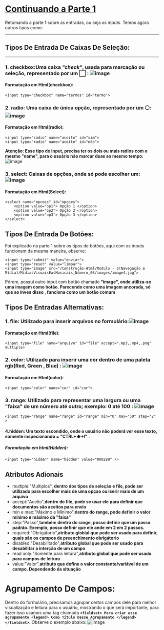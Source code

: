 # [Continuando a Parte 1](https://github.com/Karlos-Eduardo-Mrqs/Construcao-Html-Css-Javascript/blob/Test/Constru%C3%A7%C3%A3o-Html/Modulo%20-%205(Formul%C3%A1rios)/EstruturaDoFormul%C3%A1rio/Inputs.md) 
Retomando a parte 1 sobre as entradas, ou seja os inputs. Temos agora outros tipos como:
***
## Tipos De Entrada De Caixas De Seleção: 
***
### 1. **checkbox**:Uma caixa *"check"*, usada para marcação ou seleção, representado por um ⬜ : ![image](https://github.com/Karlos-Eduardo-Mrqs/Construcao-Html-Css-Javascript/assets/172524894/a55165bc-9242-4ed6-a282-8bff5f47a939)
#### Formatação em Html(checkbox):
`` <input type="checkbox" name="termos" id="termo"> ``

### 2. **radio**: Uma caixa de única opção, representado por um ⚪: ![image](https://github.com/Karlos-Eduardo-Mrqs/Construcao-Html-Css-Javascript/assets/172524894/e17fed6e-5578-4887-8bba-50c9179819d9)
#### Formatação em Html(radio):
```
<input type="radio" name="aceito" id="sim">
<input type="radio" name="aceito" id="não">
```
**Atenção: Esse tipo de input, precisa ter os dois ou mais radios com o mesmo "name", para o usuário não marcar duas ao mesmo tempo:**
![image](https://github.com/Karlos-Eduardo-Mrqs/Construcao-Html-Css-Javascript/assets/172524894/31753079-8474-4922-97be-a3e9736a59f8)

### 3. **select**: Caixas de opções, onde só pode escolher um: ![image](https://github.com/Karlos-Eduardo-Mrqs/Construcao-Html-Css-Javascript/assets/172524894/d98c1e49-94aa-4cd4-a5b0-0611bfa830af)
#### Formatação em Html(Select): 
```
<select name="opcoes" id="opcoes">
    <option value="op1"> Opção 1 </option>
    <option value="op2"> Opção 2 </option>
    <option value="op3"> Opção 3 </option>
</select>
```
## Tipos De Entrada De Botões:
Foi explicado na parte 1 sobre os tipos de botões, aqui com os inputs funcionam da mesma maneira, observe:
```
<input type="submit" value="enviar">
<input type="reset" value="limpar">
<input type="image" src="/Construção-Html/Modulo - 3(Navegação e Mídia)/MidiasVisuaisEasMusicais_Número_08/images/image4.jpg">
```
Pórem, possuí outro input com botão chamado **"image", onde utiliza-se uma imagem como botão. Parecendo como uma imagem ancorada, só que ao ínves disso , funciona como um botão comum**

## Tipos De Entradas Alternativas: 
### 1. **file**: Utilizado para inserir arquivos no formulário:![image](https://github.com/Karlos-Eduardo-Mrqs/Construcao-Html-Css-Javascript/assets/172524894/69faa58a-b15f-4e73-8290-69749f5a5886) 
#### Formatação em Html(file):
```
<input type="file" name="arquivo" id="file" accept=".mp3,.mp4,.png" multiple>
```
### 2. **color**: Utilizado para inserir uma cor dentro de uma paleta rgb(Red, Green , Blue) : ![image](https://github.com/Karlos-Eduardo-Mrqs/Construcao-Html-Css-Javascript/assets/172524894/44d193e9-4bdc-460c-bbcb-fa30fd2be1e0)
#### Formatação em Html(color):
```
<input type="color" name="cor" id="cor">
```
### 3. **range**: Utilizado para representar uma largura ou uma "faixa" de um número até outro; exemplo: 0 até 100 : ![image](https://github.com/Karlos-Eduardo-Mrqs/Construcao-Html-Css-Javascript/assets/172524894/06c76384-f781-481b-96b9-deea5851ead0)
```
<input type="range" name="range" id="range" min="0" max="50" step="2" >
```
#### 4.**hidden**: Um texto escondido, onde o usuário não poderá ver esse texto, somente inspecionando = "CTRL+⬆️+I" .
##### Formatação em html(Hidden):
```
<input type="hidden" name="hidden" value="000289" />
```
## Atributos Adionais 
- multiple:"Multiplos", **dentro dos tipos de seleção e file, pode ser utilizado para escolher mais de uma opçao ou iserir mais de um arquivo**
- accept:"Aceito",**dentro do file, pode se usar ele para definir que documentos são aceitos para envio**
- min e max:"Máximo e Mínimo",**dentro do range, pode definir o valor mínimo e máximo da "faixa"**
- step:"Passo",**também dentro do range, posso definir que um passo padrão. Exemplo, posso definir que ele ande em 2 em 2 passos.**
- required:"Obrigátorio",**atributo globlal que pode ser usado para definir, quais são os campos de preenchimento obrigátorio**
- disabled:"Desabilitado",**atributo global que pode ser usado para desabilitar a interção de um campo**
- read only:"Somente para leitura",**atributo global que pode ser usado para campos de leitura**
- value:"Valor",**atributo que define o valor constante/variável de um campo. Dependendo da situação**
# Agrupamento De Campos:
Dentro do formulário, precisamos agrupar certos campos dele para melhor visualização e leitura para o usuário, mostrando o que será importante, para fazer isso usamos uma tag chamada **``<fieldset> Para criar esse agrupamento <legend> Como Título Desse Agrupamento </legend> </fieldset>``**. Observe o exemplo abaixo:
![image](https://github.com/Karlos-Eduardo-Mrqs/Construcao-Html-Css-Javascript/assets/172524894/1eff2f5e-6a80-4fce-a4c9-d1af423c2136)
